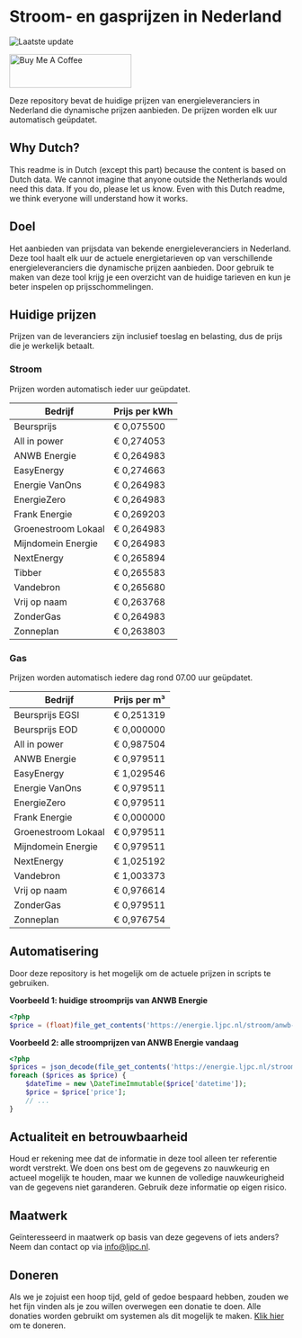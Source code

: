 # Stroom- en gasprijzen in Nederland

![Laatste update](https://img.shields.io/badge/laatste%20update-2023--07--29%2010%3A00%20CET-brightgreen)

<a href="https://www.buymeacoffee.com/Lars-" target="_blank"><img src="https://cdn.buymeacoffee.com/buttons/v2/default-orange.png" alt="Buy Me A Coffee" height="60" style="height: 60px !important;width: 217px !important;" ></a>

Deze repository bevat de huidige prijzen van energieleveranciers in Nederland die dynamische prijzen aanbieden. De prijzen worden elk uur automatisch geüpdatet.

## Why Dutch?

This readme is in Dutch (except this part) because the content is based on Dutch data. We cannot imagine that anyone outside the Netherlands would need this data. If you do, please let us know. Even with this Dutch readme, we think
everyone will understand how it works.

## Doel

Het aanbieden van prijsdata van bekende energieleveranciers in Nederland. Deze tool haalt elk uur de actuele energietarieven op van verschillende energieleveranciers die dynamische prijzen aanbieden. Door gebruik te maken van deze tool
krijg je een overzicht van de huidige tarieven en kun je beter inspelen op prijsschommelingen.

## Huidige prijzen

Prijzen van de leveranciers zijn inclusief toeslag en belasting, dus de prijs die je werkelijk betaalt.

### Stroom

Prijzen worden automatisch ieder uur geüpdatet.

 Bedrijf | Prijs per kWh 
---------|---------------
Beursprijs | € 0,075500
All in power | € 0,274053
ANWB Energie | € 0,264983
EasyEnergy | € 0,274663
Energie VanOns | € 0,264983
EnergieZero | € 0,264983
Frank Energie | € 0,269203
Groenestroom Lokaal | € 0,264983
Mijndomein Energie | € 0,264983
NextEnergy | € 0,265894
Tibber | € 0,265583
Vandebron | € 0,265680
Vrij op naam | € 0,263768
ZonderGas | € 0,264983
Zonneplan | € 0,263803


### Gas

Prijzen worden automatisch iedere dag rond 07.00 uur geüpdatet.

 Bedrijf | Prijs per m³ 
---------|--------------
Beursprijs EGSI | € 0,251319
Beursprijs EOD | € 0,000000
All in power | € 0,987504
ANWB Energie | € 0,979511
EasyEnergy | € 1,029546
Energie VanOns | € 0,979511
EnergieZero | € 0,979511
Frank Energie | € 0,000000
Groenestroom Lokaal | € 0,979511
Mijndomein Energie | € 0,979511
NextEnergy | € 1,025192
Vandebron | € 1,003373
Vrij op naam | € 0,976614
ZonderGas | € 0,979511
Zonneplan | € 0,976754


## Automatisering

Door deze repository is het mogelijk om de actuele prijzen in scripts te gebruiken.

**Voorbeeld 1: huidige stroomprijs van ANWB Energie**

```php
<?php
$price = (float)file_get_contents('https://energie.ljpc.nl/stroom/anwb-energie-nu.txt');

```

**Voorbeeld 2: alle stroomprijzen van ANWB Energie vandaag**

```php
<?php
$prices = json_decode(file_get_contents('https://energie.ljpc.nl/stroom/all-in-power-vandaag.json'),true);
foreach ($prices as $price) {
    $dateTime = new \DateTimeImmutable($price['datetime']);
    $price = $price['price'];
    // ...
}
```

## Actualiteit en betrouwbaarheid

Houd er rekening mee dat de informatie in deze tool alleen ter referentie wordt verstrekt. We doen ons best om de gegevens zo nauwkeurig en actueel mogelijk te houden, maar we kunnen de volledige nauwkeurigheid van de gegevens niet
garanderen. Gebruik deze informatie op eigen risico.

## Maatwerk

Geïnteresseerd in maatwerk op basis van deze gegevens of iets anders? Neem dan contact op
via [info@ljpc.nl](mailto:info@ljpc.nl?subject=Energie%20prijzen).

## Doneren

Als we je zojuist een hoop tijd, geld of gedoe bespaard hebben, zouden we het fijn vinden als je zou willen overwegen een
donatie te doen. Alle donaties worden gebruikt om systemen als dit mogelijk te
maken. [Klik hier](https://www.buymeacoffee.com/Lars-) om te doneren.
